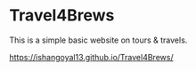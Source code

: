 # Travel4Brews
This is a simple basic website on tours & travels.

https://ishangoyal13.github.io/Travel4Brews/
